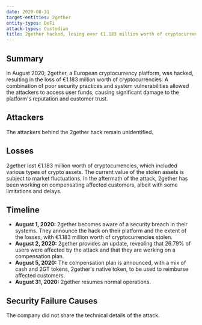 ```yaml
---
date: 2020-08-31
target-entities: 2gether
entity-types: DeFi
attack-types: Custodian
title: 2gether hacked, losing over €1.183 million worth of cryptocurrencies
---
```


## Summary

In August 2020, 2gether, a European cryptocurrency platform, was hacked, resulting in the loss of €1.183 million worth of cryptocurrencies. A combination of poor security practices and system vulnerabilities allowed the attackers to access user funds, causing significant damage to the platform's reputation and customer trust.

## Attackers

The attackers behind the 2gether hack remain unidentified.

## Losses

2gether lost €1.183 million worth of cryptocurrencies, which included various types of crypto assets. The current value of the stolen assets is subject to market fluctuations. In the aftermath of the attack, 2gether has been working on compensating affected customers, albeit with some limitations and delays.

## Timeline

- **August 1, 2020:** 2gether becomes aware of a security breach in their systems. They announce the hack on their platform and the extent of the losses, with €1.183 million worth of cryptocurrencies stolen.
- **August 2, 2020:** 2gether provides an update, revealing that 26.79% of users were affected by the attack and that they are working on a compensation plan.
- **August 5, 2020:** The compensation plan is announced, with a mix of cash and 2GT tokens, 2gether's native token, to be used to reimburse affected customers.
- **August 31, 2020:** 2gether resumes normal operations.

## Security Failure Causes

The company did not share the technical details of the attack.
